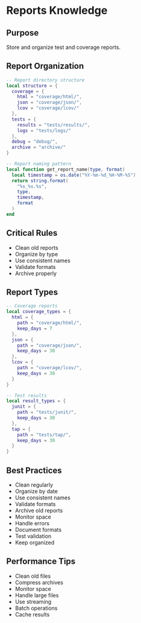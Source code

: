 # Reports Knowledge

## Purpose
Store and organize test and coverage reports.

## Report Organization
```lua
-- Report directory structure
local structure = {
  coverage = {
    html = "coverage/html/",
    json = "coverage/json/",
    lcov = "coverage/lcov/"
  },
  tests = {
    results = "tests/results/",
    logs = "tests/logs/"
  },
  debug = "debug/",
  archive = "archive/"
}

-- Report naming pattern
local function get_report_name(type, format)
  local timestamp = os.date("%Y-%m-%d_%H-%M-%S")
  return string.format(
    "%s_%s.%s",
    type,
    timestamp,
    format
  )
end
```

## Critical Rules
- Clean old reports
- Organize by type
- Use consistent names
- Validate formats
- Archive properly

## Report Types
```lua
-- Coverage reports
local coverage_types = {
  html = {
    path = "coverage/html/",
    keep_days = 7
  },
  json = {
    path = "coverage/json/",
    keep_days = 30
  },
  lcov = {
    path = "coverage/lcov/",
    keep_days = 30
  }
}

-- Test results
local result_types = {
  junit = {
    path = "tests/junit/",
    keep_days = 30
  },
  tap = {
    path = "tests/tap/",
    keep_days = 30
  }
}
```

## Best Practices
- Clean regularly
- Organize by date
- Use consistent names
- Validate formats
- Archive old reports
- Monitor space
- Handle errors
- Document formats
- Test validation
- Keep organized

## Performance Tips
- Clean old files
- Compress archives
- Monitor space
- Handle large files
- Use streaming
- Batch operations
- Cache results
